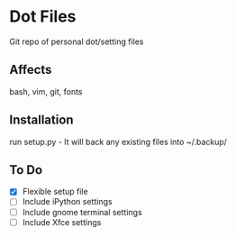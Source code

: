 Dot Files
=========

Git repo of personal dot/setting files

Affects
-------
bash, vim, git, fonts

Installation
------------
run setup.py - It will back any existing files into ~/.backup/

To Do
-----
* [x] Flexible setup file
* [ ] Include iPython settings
* [ ] Include gnome terminal settings
* [ ] Include Xfce settings
